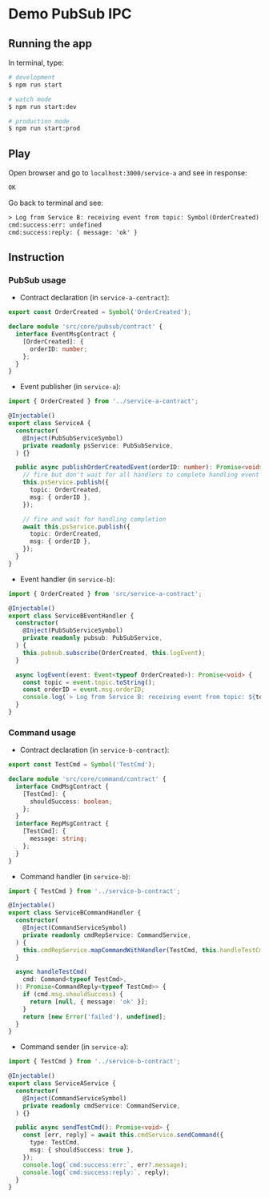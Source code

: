 # Demo PubSub IPC

## Running the app

In terminal, type:

```bash
# development
$ npm run start

# watch mode
$ npm run start:dev

# production mode
$ npm run start:prod
```

## Play

Open browser and go to `localhost:3000/service-a` and see in response:

```txt
OK
```

Go back to terminal and see:

```txt
> Log from Service B: receiving event from topic: Symbol(OrderCreated): with orderID: 15
cmd:success:err: undefined
cmd:success:reply: { message: 'ok' }
```

## Instruction

### PubSub usage

- Contract declaration (in `service-a-contract`):

```ts
export const OrderCreated = Symbol('OrderCreated');

declare module 'src/core/pubsub/contract' {
  interface EventMsgContract {
    [OrderCreated]: {
      orderID: number;
    };
  }
}
```

- Event publisher (in `service-a`):

```ts
import { OrderCreated } from '../service-a-contract';

@Injectable()
export class ServiceA {
  constructor(
    @Inject(PubSubServiceSymbol)
    private readonly psService: PubSubService,
  ) {}

  public async publishOrderCreatedEvent(orderID: number): Promise<void> {
    // fire but don't wait for all handlers to complete handling event
    this.psService.publish({
      topic: OrderCreated,
      msg: { orderID },
    });

    // fire and wait for handling completion
    await this.psService.publish({
      topic: OrderCreated,
      msg: { orderID },
    });
  }
}
```

- Event handler (in `service-b`):

```ts
import { OrderCreated } from 'src/service-a-contract';

@Injectable()
export class ServiceBEventHandler {
  constructor(
    @Inject(PubSubServiceSymbol)
    private readonly pubsub: PubSubService,
  ) {
    this.pubsub.subscribe(OrderCreated, this.logEvent);
  }

  async logEvent(event: Event<typeof OrderCreated>): Promise<void> {
    const topic = event.topic.toString();
    const orderID = event.msg.orderID;
    console.log(`> Log from Service B: receiving event from topic: ${topic}: with orderID: ${orderID}`);
  }
}
```

### Command usage

- Contract declaration (in `service-b-contract`):

```ts
export const TestCmd = Symbol('TestCmd');

declare module 'src/core/command/contract' {
  interface CmdMsgContract {
    [TestCmd]: {
      shouldSuccess: boolean;
    };
  }
  interface RepMsgContract {
    [TestCmd]: {
      message: string;
    };
  }
}
```

- Command handler (in `service-b`):

```ts
import { TestCmd } from '../service-b-contract';

@Injectable()
export class ServiceBCommandHandler {
  constructor(
    @Inject(CommandServiceSymbol)
    private readonly cmdRepService: CommandService,
  ) {
    this.cmdRepService.mapCommandWithHandler(TestCmd, this.handleTestCmd);
  }

  async handleTestCmd(
    cmd: Command<typeof TestCmd>,
  ): Promise<CommandReply<typeof TestCmd>> {
    if (cmd.msg.shouldSuccess) {
      return [null, { message: 'ok' }];
    }
    return [new Error('failed'), undefined];
  }
}
```

- Command sender (in `service-a`):

```ts
import { TestCmd } from '../service-b-contract';

@Injectable()
export class ServiceAService {
  constructor(
    @Inject(CommandServiceSymbol)
    private readonly cmdService: CommandService,
  ) {}

  public async sendTestCmd(): Promise<void> {
    const [err, reply] = await this.cmdService.sendCommand({
      type: TestCmd,
      msg: { shouldSuccess: true },
    });
    console.log(`cmd:success:err:`, err?.message);
    console.log(`cmd:success:reply:`, reply);
  }
}
```
